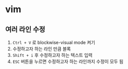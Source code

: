 # vim

## 여러 라인 수정

1. `Ctrl + V` 로 blockwise-visual mode 켜기
2. 수정하고자 하는 라인 만큼 블록
3. `Shift + i` 후 수정하고자 하는 텍스트 입력
4. `ESC` 버튼을 누르면 수정하고자 하는 라인까지 수정이 모두 됨

